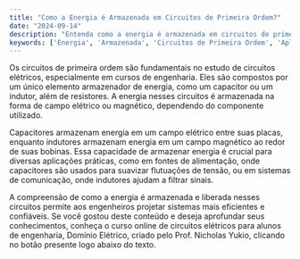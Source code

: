 ```yaml
---
title: "Como a Energia é Armazenada em Circuitos de Primeira Ordem?"
date: "2024-09-14"
description: "Entenda como a energia é armazenada em circuitos de primeira ordem e sua importância em aplicações práticas."
keywords: ['Energia', 'Armazenada', 'Circuitos de Primeira Ordem', 'Aplicação', 'Carga']
---
```


Os circuitos de primeira ordem são fundamentais no estudo de circuitos elétricos, especialmente em cursos de engenharia. Eles são compostos por um único elemento armazenador de energia, como um capacitor ou um indutor, além de resistores. A energia nesses circuitos é armazenada na forma de campo elétrico ou magnético, dependendo do componente utilizado. 

Capacitores armazenam energia em um campo elétrico entre suas placas, enquanto indutores armazenam energia em um campo magnético ao redor de suas bobinas. Essa capacidade de armazenar energia é crucial para diversas aplicações práticas, como em fontes de alimentação, onde capacitores são usados para suavizar flutuações de tensão, ou em sistemas de comunicação, onde indutores ajudam a filtrar sinais.

A compreensão de como a energia é armazenada e liberada nesses circuitos permite aos engenheiros projetar sistemas mais eficientes e confiáveis. Se você gostou deste conteúdo e deseja aprofundar seus conhecimentos, conheça o curso online de circuitos elétricos para alunos de engenharia, Domínio Elétrico, criado pelo Prof. Nicholas Yukio, clicando no botão presente logo abaixo do texto.
